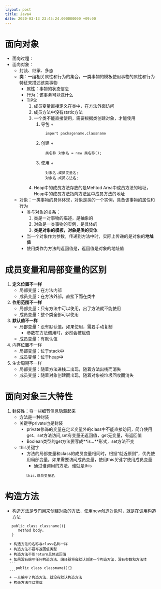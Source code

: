 ```yaml
---
layout: post
title: Java4
date: 2020-03-13 23:45:24.000000000 +09:00
---
```


# 面向对象
   + 面向过程：
   + 面向对象：
      + 封装、继承、多态
      + 类：一组相关属性和行为的集合，一类事物的模板使用事物的属性和行为特征来描述该类事物
         + 属性：事物的状态信息
         + 行为：该事务可以做什么
         + TIPS:
            1. 成员变量直接定义在类中，在方法外面访问
            2. 成员方法中没有static方法
            3. 一个类不能直接使用，需要根据类创建对象，才能使用
               1. 导包
                  + 
                  ```
                    import packagename.classname
                  ```
               2. 创建
                  + 
                  ```
                    类名称 对象名 = new 类名称();
                  ```
               3. 使用
                  + 
                  ```
                    对象名.成员变量名;
                    对象名.成员方法名;
                  ```
            4. Heap中的成员方法存放的是Mehtod Area中成员方法的地址，Heap中的成员方法指向方法区中成员方法的地址
      + 对象：一类事物的具体体现，对象是类的一个实例，具备该事物的属性和行为
         + 类与对象的关系：
            1. 类是一对事物的描述，是抽象的
            2. 对象是一类事物的实例，是具体的
            3. **类是对象的模板，对象是类的实体**
         + 当一个对象作为参数，传递到方法中时，实际上传递的是对象的**地址值**
         + 使用类作为方法的返回值是，返回值是对象的地址值

# 成员变量和局部变量的区别
   1. **定义位置不一样**
      + 局部变量：在方法内部
      + 成员变量：在方法外部，直接下而在类中
   2. **作用范围不一样**
      + 局部变量：只有方法中可以使用，出了方法就不能使用
      + 成员变量：整个类全部可以使用
   3. **默认值不一样**
      + 局部变量：没有默认值，如果使用，需要手动复制
         + 参数在方法调用时，必然会被赋值
      + 成员变量：有默认值
   4. 内存位置不一样
      + 局部变量：位于stack中
      + 成员变量：位于heap中
   5. 生命周期不一样
      + 局部变量：随着方法进栈二出现，随着方法出栈而消失
      + 成员变量：随着对象创建而出现，随着对象被垃圾回收而消失

# 面向对象三大特性
   1. 封装性：将一些细节信息隐藏起来
      + 方法是一种封装
      + 关键字private也是封装
         + private修饰的变量在定义变量外的class中不能直接访问，简介使用get、set方法访问,set有变量无返回值，get无变量，有返回值
         + Boolean类型的get方法要写成**is...**形式，set方法不变
      + this关键字
         + 方法的局部变量和class的成员变量相同时，根据“就近原则”，优先使用局部变量，如果需要访问成员变量，使用this关键字使用成员变量
            + 通过谁调用的方法，谁就是this
         ```
            this.成员变量名
         ```

# 构造方法
   + 构造方法是专门用来创建对象的方法，使用new创造对象时，就是在调用构造方法
   ```
      public class classname(){
         method body;
      }
   ```
      + 构造方法的名称与class名称一样
      + 构造方法不要写返回值类型
      + 构造方法不能return具体返回值
      + 如果没有编写任何构造方法，编译器将会默认创建一个构造方法，没有参数和方法体
      ```
         public class classname(){}
      ```
      + 一旦编写了构造方法，就没有默认构造方法
      + 构造方法可以重载